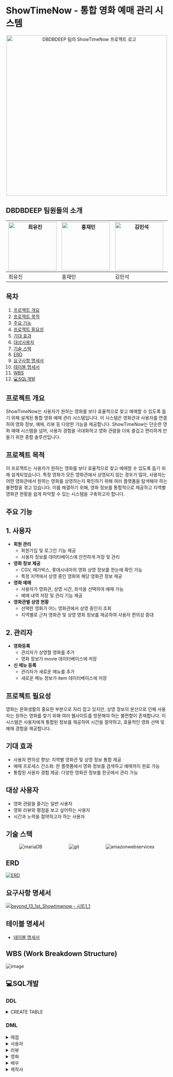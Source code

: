 # ShowTimeNow - 통합 영화 예매 관리 시스템
<p align="center">
    <img src="https://github.com/user-attachments/assets/24881a4d-a482-4b5f-9928-9004a3a452b9" alt="DBDBDEEP 팀의 ShowTimeNow 프로젝트 로고" width="500" height="500">
</p>

## DBDBDEEP 팀원들의 소개
| <img src="https://github.com/user-attachments/assets/bbf02b1e-9e7b-4498-a5f6-db6c390bfea1" alt="최유진" width="150" height="150"> | <img src="https://github.com/user-attachments/assets/6ac2b1d3-3dae-426f-9dbe-39d8da6a6d67" alt="홍재민" width="150" height="150"> | <img src="https://github.com/user-attachments/assets/01e546d9-8fff-484f-8e2e-4e49675a3769" alt="김민석" width="150" height="150"> | <img src="https://github.com/user-attachments/assets/690a2aa0-9019-4809-a4a3-88f9d349b24e" alt="이성훈" width="150" height="150"> | <img src="https://github.com/user-attachments/assets/5f1dec4a-33a3-43f7-ad4b-b3bb1865a4f9" alt="김도윤" width="150" height="150"> |
|---|---|---|---|---|
| 최유진 | 홍재민 | 김민석 | 이성훈 | 김도윤 |


## 목차 
1. [프로젝트 개요](#프로젝트-개요) 
2. [프로젝트 목적](#프로젝트-목적) 
3. [주요 기능](#주요-기능)
4. [프로젝트 필요성](#프로젝트-필요성) 
5. [기대 효과](#기대-효과) 
6. [대상사용자](#대상-사용자)
7. [기술 스택](#기술-스택)
8. [ERD](#erd)
9. [요구사항 명세서](#요구사항-명세서)
10. [테이블 명세서](#테이블-명세서)
11. [WBS](#wbs)
12. [💻SQL개발](#sql개발)

## 프로젝트 개요
ShowTimeNow는 사용자가 원하는 영화를 보다 효율적으로 찾고 예매할 수 있도록 돕기 위해 설계된 통합 영화 예매 관리 시스템입니다. 이 시스템은 영화관과 사용자를 연결하여 영화 정보, 예매, 리뷰 등 다양한 기능을 제공합니다. ShowTimeNow는 단순한 영화 예매 시스템을 넘어, 사용자 경험을 극대화하고 영화 관람을 더욱 즐겁고 편리하게 만들기 위한 종합 솔루션입니다.

## 프로젝트 목적
이 프로젝트는 사용자가 원하는 영화를 보다 효율적으로 찾고 예매할 수 있도록 돕기 위해 설계되었습니다. 특정 영화가 모든 영화관에서 상영되지 않는 경우가 많아, 사용자는 어떤 영화관에서 원하는 영화를 상영하는지 확인하기 위해 여러 플랫폼을 탐색해야 하는 불편함을 겪고 있습니다. 이를 해결하기 위해, 영화 정보를 통합적으로 제공하고 지역별 영화관 현황을 쉽게 파악할 수 있는 시스템을 구축하고자 합니다.

## 주요 기능

## 1. 사용자
- **회원 관리**
  - 회원가입 및 로그인 기능 제공
  - 사용자 정보를 데이터베이스에 안전하게 저장 및 관리
- **영화 정보 제공**
  - CGV, 메가박스, 롯데시네마의 영화 상영 정보를 한눈에 확인 가능
  - 특정 지역에서 상영 중인 영화와 해당 영화관 정보 제공
- **영화 예매**
  - 사용자가 영화관, 상영 시간, 좌석을 선택하여 예매 가능
  - 예매 내역 저장 및 관리 기능 제공
- **영화관별 상영 현황**
  - 선택한 영화가 어느 영화관에서 상영 중인지 조회
  - 지역별로 근처 영화관 및 상영 영화 정보를 제공하여 사용자 편의성 증대

## 2. 관리자

- **영화등록**
  - 관리자가 상영할 영화를 추가
  - 영화 정보가 movie 데이터베이스에 저장
- **신 메뉴 등록**
  - 관리자가 새로운 메뉴를 추가
  - 새로운 메뉴 정보가 item 데이터베이스에 저장

## 프로젝트 필요성
영화는 문화생활의 중요한 부분으로 자리 잡고 있지만, 상영 정보의 분산으로 인해 사용자는 원하는 영화를 찾기 위해 여러 웹사이트를 방문해야 하는 불편함이 존재합니다. 이 시스템은 사용자에게 통합된 정보를 제공하여 시간을 절약하고, 효율적인 영화 선택 및 예매 경험을 제공합니다.

## 기대 효과
- 사용자 편의성 향상: 지역별 영화관 및 상영 정보 통합 제공
- 예매 프로세스 간소화: 한 플랫폼에서 영화 정보를 검색하고 예매까지 완료 가능
- 통합된 사용자 경험 제공: 다양한 영화관 정보를 한곳에서 관리 가능

## 대상 사용자
 - 영화 관람을 즐기는 일반 사용자
 - 영화 리뷰와 평점을 보고 싶어하는 사용자
 - 시간과 노력을 절약하고자 하는 사용자

## 기술 스택
<div style="display: flex; justify-content: space-around;">
    <img src="https://img.shields.io/badge/mariaDB-003545?style=for-the-badge&logo=mariaDB&logoColor=white" alt="mariaDB">
    <img src="https://img.shields.io/badge/git-F05032?style=for-the-badge&logo=git&logoColor=white" alt="git">
    <img src="https://img.shields.io/badge/AWS-232F3E?style=for-the-badge&logo=amazonwebservices&logoColor=white" alt="amazonwebservices">
</div>

## ERD
[![ERD](https://github.com/beyond-sw-camp/be13-1st-DBDBDEEP/blob/main/ERD.png)](https://www.erdcloud.com/d/cSNA6njwwhbjBmBGs)


## 요구사항 명세서
[![beyond_13_1st_Showtimenow - 시트1_1](https://github.com/user-attachments/assets/c0f0dee6-86bb-446a-9af1-e5e66901081a)](https://docs.google.com/spreadsheets/d/1qfBnVZno7jU1eyFCZ5f8OzzUegDrYGiJ7vPFpjrSXXc/edit?usp=sharing)

## 테이블 명세서
* [테이블 명세서](https://docs.google.com/spreadsheets/d/1NWkHi9SEZuarzQb6Pw5Ctnte2T-OJF-n/edit?usp=sharing&ouid=117366438238697979908&rtpof=true&sd=true)

## WBS (Work Breakdown Structure)
![image](https://github.com/user-attachments/assets/1f36e5da-71a9-427d-b903-55bdf80f463f)

## 💻SQL개발
### DDL
<details>
  <summary>CREATE TABLE</summary>  

  <details>
    <summary>ACTOR_PROFILE</summary>
    <img src="https://github.com/user-attachments/assets/777daafe-f947-4484-bda7-1d371896d959" alt="ACTOR_PROFILE">
    <img src="https://github.com/user-attachments/assets/783a5382-9c8f-4848-a479-14198d4ea0a7" alt="ACTOR_PROFILE_CON">
  </details>

  <details>
    <summary>CINEMA</summary>
    <img src="https://github.com/user-attachments/assets/589a4da5-6b17-4fb4-82de-0c7bce1aa55b" alt="CINEMA">
    <img src="https://github.com/user-attachments/assets/97105901-24c0-4eba-892f-8b2d8eff6ba3" alt="CINEMA_CON">
  </details>

  <details>
    <summary>CINEMA_COMPANY</summary>
    <img src="https://github.com/user-attachments/assets/fcac5bc7-ef54-4681-8957-69ac1a8d780b" alt="CINEMA_COMPANY">
    <img src="https://github.com/user-attachments/assets/5a7e3dd3-1527-4631-8107-aa891859ae93" alt="CINEMA_COMPANY_CON">
  </details>

  <details>
    <summary>COUPON</summary>
    <img src="https://github.com/user-attachments/assets/f3ecd9cb-1981-4f1e-a066-139921eec295" alt="COUPON">
    <img src="https://github.com/user-attachments/assets/400382a1-e74d-4e97-85bb-b1654e7a2485" alt="COUPON_CON">
  </details>

  <details>
    <summary>GENRE</summary>
    <img src="https://github.com/user-attachments/assets/e5f5f434-f07c-4af6-9e12-deec55a1ca2c" alt="GENRE">
  </details>

  <details>
    <summary>GRADE</summary>
    <img src="https://github.com/user-attachments/assets/948ab911-1aa4-4db6-bea5-03408e782f78" alt="GRADE">
  </details>

  <details>
    <summary>ITEM</summary>
    <img src="https://github.com/user-attachments/assets/a2a780f9-cfd6-4d95-a9ef-36498271de5e" alt="ITEM">
    <img src="https://github.com/user-attachments/assets/d28de0c7-d123-4136-9eec-af6cb67f7ab8" alt="ITEM_CON">
  </details>

  <details>
    <summary>MOVIE</summary>
    <img src="https://github.com/user-attachments/assets/c54c6c9f-cfaa-4b40-b0c2-92ba57686d2a" alt="MOVIE">
    <img src="https://github.com/user-attachments/assets/9ac1c7b5-09e9-4bbf-a58e-e5c17395f91f" alt="MOVIE_CON">
  </details>

  <details>
    <summary>MOVIE_ACTOR</summary>
    <img src="https://github.com/user-attachments/assets/62485548-427c-4c76-bd20-efee86df4a92" alt="MOVIE_ACTOR">
    <img src="https://github.com/user-attachments/assets/b7e4ab10-5932-42c9-a7f8-fb5ec7043f9a" alt="MOVIE_ACTOR_CON">
  </details>

  <details>
    <summary>MOVIE_REVIEW</summary>
    <img src="https://github.com/user-attachments/assets/5deb4b12-5785-4b58-af44-da3a27bff675" alt="MOVIE_REVIEW">
    <img src="https://github.com/user-attachments/assets/00a08b71-231d-44db-879e-2283608ba59a" alt="MOVIE_REVIEW_CON">
  </details>

  <details>
    <summary>MOVIE_SCHEDULE</summary>
    <img src="https://github.com/user-attachments/assets/ae734b46-1220-4d6e-a115-5082d2c38ed7" alt="MOVIE_SCHEDULE">
    <img src="https://github.com/user-attachments/assets/7d054f8a-b302-4715-9f51-a4263239365b" alt="MOVIE_SCHEDULE_CON">
  </details>

  <details>
    <summary>MOVIE_SEAT</summary>
    <img src="https://github.com/user-attachments/assets/9a055f93-d64d-4750-ab2f-b8b4acc0dc76" alt="MOVIE_SEAT">
    <img src="https://github.com/user-attachments/assets/f05becc8-ef68-4b52-a6ed-45fa255ee067" alt="MOVIE_SEAT_CON">
  </details>

  <details>
    <summary>MOVIE_THEATERS</summary>
    <img src="https://github.com/user-attachments/assets/4e41780e-3d0e-4858-bf30-1bc5e63f4cdf" alt="MOVIE_THEATERS">
    <img src="https://github.com/user-attachments/assets/61b80bec-3166-43cb-8f7e-8d1a60c8b872" alt="MOVIE_THEATERS_CON">
  </details>

  <details>
    <summary>ORDER</summary>
    <img src="https://github.com/user-attachments/assets/1d1c469d-df18-4931-aac5-46c039a2cb92" alt="ORDER">
    <img src="https://github.com/user-attachments/assets/0af1823b-6edc-4c58-83f5-dca708a5de4f" alt="ORDER_CON">
  </details>

  <details>
    <summary>PAYMENT</summary>
    <img src="https://github.com/user-attachments/assets/fd0b49d8-0dfc-4c7f-ae9f-8f6424320d2d" alt="PAYMENT">
    <img src="https://github.com/user-attachments/assets/670a9d27-27d8-46ec-87b5-a01ee6f287b2" alt="PAYMENT_CON">
  </details>

  <details>
    <summary>USER</summary>
    <img src="https://github.com/user-attachments/assets/bcbe62ac-7de4-4a41-937f-e8c6c12f812d" alt="USER">
    <img src="https://github.com/user-attachments/assets/8b0abaa5-efdf-4a85-9abd-64327eab70c8" alt="USER_CON">
  </details>

  <details>
    <summary>USER_COUPON</summary>
    <img src="https://github.com/user-attachments/assets/6a43adb9-8d98-4657-bdce-ef5d163d89f4" alt="USER_COUPON">
    <img src="https://github.com/user-attachments/assets/4b299bf8-ab2f-4457-ad4c-781d8fdec6ed" alt="USER_COUPON_CON">
  </details>

  <details>
    <summary>USER_MOVIE_RESERV</summary>
    <img src="https://github.com/user-attachments/assets/1709a74b-24a8-47d5-9a5c-99a1ed2164dc" alt="USER_MOVIE_RESERV">
    <img src="https://github.com/user-attachments/assets/37546031-8d05-4ea6-9aaf-f1e3ffabc64c" alt="USER_MOVIE_RESERV_CON">
  </details>

</details>

### DML
<details>
  <summary>매점</summary>
    
  <details>
    <summary>결제 정보 입력</summary>
<img width="717" alt="결제 정보 입력" src="https://github.com/user-attachments/assets/3993f5c5-e274-464c-80a3-526df56d3109" />
  </details>

  <details>
    <summary>결제 정보 확인</summary>
<img width="1422" alt="결제 정보 확인" src="https://github.com/user-attachments/assets/45aa8cb5-e6dd-49a0-afab-58e4405ab7ae" />
  </details>

  <details>
    <summary>매점 대기번호 확인</summary>
<img width="862" alt="매점 대기번호 확인" src="https://github.com/user-attachments/assets/66ef866b-3c67-4b23-9908-672145f3ab74" />
  </details>

  <details>
    <summary>매점 메뉴 가격 확인</summary>
<img width="687" alt="매점 메뉴 가격 확인" src="https://github.com/user-attachments/assets/b20ec4e1-6867-43a9-be8c-be90ae2defd5" />
  </details>

  <details>
    <summary>매점 신메뉴 등록</summary>
    <img src="https://github.com/user-attachments/assets/f25fb470-6577-46d3-a35b-92bbdc2aede6" alt="매점 신메뉴 등록">  
  </details>

  <details>
    <summary>매점 재고 추가</summary>
<img width="676" alt="매점 재고 추가" src="https://github.com/user-attachments/assets/b1b79bf4-3c9f-4456-a936-af04ae07fbac" />
  </details>

  <details>
    <summary>매점 재고 확인</summary>
<img width="702" alt="매점 재고 확인" src="https://github.com/user-attachments/assets/bcdcb1f6-3f11-4334-93ea-ef8f96ba70fd" />
  </details>

  <details>
    <summary>매점 주문 확인</summary>
<img width="1383" alt="매점 주문" src="https://github.com/user-attachments/assets/79332e81-9809-485d-b193-d9ec20ada437" />
  </details>

  <details>
    <summary>총 주문 금액 조회</summary>
<img width="813" alt="총 주문 금액 조회" src="https://github.com/user-attachments/assets/28501e0e-fdfc-4161-bdf1-16742e5ba191" />
  </details>

  <details>
    <summary>사용자 주문 내역 확인</summary>
<img width="813" alt="사용자 주문 내역 확인" src="https://github.com/user-attachments/assets/b8ad47bd-dfdd-4f9b-8c3e-0b79376b8dc6" />
  </details>
  
<br>
<br>

</details>

<details>
  <summary>사용자</summary>
    
  <details>
    <summary>결제내역</summary>
<img width="757" alt="결제내역" src="https://github.com/user-attachments/assets/6445fea2-f9ae-42e5-98fa-79c5c78aaa93" />
  </details>

  <details>
    <summary>과거예매내역</summary>
<img width="806" alt="과거예매내역" src="https://github.com/user-attachments/assets/ec189a1f-ceca-4177-825a-d2aa3056783d" />
  </details>

  <details>
    <summary>등급확인</summary>
<img width="789" alt="등급확인" src="https://github.com/user-attachments/assets/04c3fb92-37ef-4ddb-9ea7-9593d14a7951" />
  </details>

  <details>
    <summary>아이디 찾기</summary>
<img width="757" alt="아이디 찾기" src="https://github.com/user-attachments/assets/7f118fe3-f0f1-42b8-995e-7f8aab7a77a4" />
  </details>

  <details>
    <summary>비밀번호 찾기</summary>
    <img width="694" alt="비밀번호 찾기" src="https://github.com/user-attachments/assets/186f4a90-129d-4d4e-9c0c-fdfa7c88c989" />
  </details>
  
  <details>
    <summary>예매 할인 내역</summary>
<img width="434" alt="예매 할인 내역" src="https://github.com/user-attachments/assets/b3b44e0c-4b0d-459b-874a-f034c94cc5e3" />
  </details>

  <details>
    <summary>예매정보 확인</summary>
<img width="584" alt="예매정보 확인" src="https://github.com/user-attachments/assets/fac7749c-3d1f-40ee-92f2-03cf0bc90190" />
  </details>

  <details>
    <summary>쿠폰</summary>
<img width="622" alt="쿠폰" src="https://github.com/user-attachments/assets/b6922436-3a7a-46b7-9d48-58df570b083a" />
  </details>

  <details>
    <summary>프로필 수정</summary>
<img width="790" alt="프로필 수정" src="https://github.com/user-attachments/assets/6da38114-47aa-4163-a0cb-5f878018391b" />
  </details>

  <details>
    <summary>회원 로그인</summary>
<img width="632" alt="회원 로그인" src="https://github.com/user-attachments/assets/8c1b5c28-04d2-4d46-9467-6c06d458bade" />
  </details>

  <details>
    <summary>회원가입</summary>
<img width="663" alt="회원가입" src="https://github.com/user-attachments/assets/22bacaf3-5371-40d7-b9a3-d5df6c79000d" />
  </details>
  
<br>
<br>

</details>


<details>
  <summary>리뷰</summary>
    
  <details>
    <summary>리뷰평점삭제</summary>
<img width="432" alt="리뷰평점삭제" src="https://github.com/user-attachments/assets/ddda1fb4-9a30-4e7d-b7c6-2999515b1b3e" />
  </details>

  <details>
    <summary>리뷰평점수정</summary>
<img width="639" alt="리뷰평점수정" src="https://github.com/user-attachments/assets/b664082d-9d68-4a6e-aee0-6047ed6a19c5" />
  </details>

  <details>
    <summary>리뷰평점작성</summary>
<img width="651" alt="리뷰평점작성" src="https://github.com/user-attachments/assets/ef5d58b0-cb1a-4ba5-965c-af082be49264" />
  </details>

  <details>
    <summary>리뷰확인</summary>
<img width="618" alt="리뷰확인" src="https://github.com/user-attachments/assets/715b0c0a-73b8-4561-8e21-456138450318" />
  </details>
  
<br>
<br>
  
</details>


<details>
  <summary>영화</summary>
    
  <details>
    <summary>상영 일정 정보</summary>
<img width="1146" alt="상영 일정 정보" src="https://github.com/user-attachments/assets/a7298418-741c-415e-8de2-265bc09a8b64" />
  </details>

  <details>
    <summary>상영관 정보</summary>
<img width="1149" alt="상영관 정보" src="https://github.com/user-attachments/assets/914dff8c-2d68-4da6-8a12-e54e5e984ed5" />
  </details>

  <details>
    <summary>영화 개봉예정작</summary>
<img width="740" alt="영화 개봉예정작" src="https://github.com/user-attachments/assets/1f674cc7-cea4-4603-82af-dfb64df08228" />
  </details>

  <details>
    <summary>영화 검색</summary>
<img width="746" alt="영화 검색" src="https://github.com/user-attachments/assets/f61adbef-86fb-4bfd-b372-498499f0323e" />
  </details>

  <details>
    <summary>영화 누적 관객수</summary>
<img width="409" alt="영화 누적 관객수" src="https://github.com/user-attachments/assets/f27baf88-5d23-4e7b-9764-993a8c801971" />
  </details>

<details>
    <summary>영화 등록</summary>
    <img src="https://github.com/user-attachments/assets/9e83d393-27e1-417a-b69f-a33cccf3f57b" alt="영화 등록">
    <img src="https://github.com/user-attachments/assets/2859c334-4571-48c5-b4b8-879fdaf7df37" alt="영화 등록1">
  </details>

  <details>
    <summary>영화 예매</summary>
<img width="1316" alt="영화 예매" src="https://github.com/user-attachments/assets/c68740c1-77e8-4bda-bbbb-3537387f4313" />
  </details>

  <details>
    <summary>영화 예매율</summary>
<img width="374" alt="영화 예매율" src="https://github.com/user-attachments/assets/9da436ba-f465-46ed-9b67-c7c47f56b19b" />
  </details>

  <details>
    <summary>영화 줄거리</summary>
<img width="711" alt="영화 줄거리" src="https://github.com/user-attachments/assets/6b054076-9205-4a0e-a826-0d8a079d1677" />
  </details>

  <details>
    <summary>영화관정보_업체별</summary>
<img width="647" alt="영화관정보_업체별" src="https://github.com/user-attachments/assets/6deaccd1-4db8-40f1-b91f-9f5f27d55faa" />
  </details>

  <details>
    <summary>영화관정보_지역별</summary>
<img width="646" alt="영화관정보_지역별" src="https://github.com/user-attachments/assets/3c572e3f-f173-4d7a-87d8-95fc33155f2b" />
  </details>

  <details>
    <summary>영화관정보_지점별</summary>
<img width="675" alt="영화관정보_지점별" src="https://github.com/user-attachments/assets/bfefb174-b22a-4d91-b175-6355ad84f900" />
  </details>
  
  <details>
    <summary>이달의영화선정</summary>
<img width="509" alt="이달의영화선정" src="https://github.com/user-attachments/assets/28f1a3cd-6872-411b-9bd5-f2937210fc37" />
  </details>
  
<details>
    <summary>해당 연령대별 시청 비율</summary>
<img width="570" alt="해당 연령대별 시청 비율" src="https://github.com/user-attachments/assets/a107f08c-efb7-4b49-b28e-38018411b470" />
  </details>
  
<br>
<br>

</details>


<details>
  <summary>배우</summary>
    
  <details>
    <summary>배우프로필</summary>
<img width="379" alt="배우프로필" src="https://github.com/user-attachments/assets/07153c6d-1865-42dc-8e4e-2a6de57a8068" />
  </details>

  <details>
    <summary>영화출연배우</summary>
<img width="336" alt="영화출연배우" src="https://github.com/user-attachments/assets/aba18f05-5e70-422d-b66b-71c53f554894" />
  </details>

  <details>
    <summary>해당배우출연영화이력</summary>
<img width="356" alt="해당배우출연영화이력" src="https://github.com/user-attachments/assets/29b2fcb2-6a15-4651-a2e8-d355cd31098d" />
  </details>
  
<br>
<br>
  
</details>


<details>
  <summary>제작사</summary>
    
  <details>
    <summary>제작사 별 제작 영화 조회</summary>
<img width="1135" alt="제작사 별 제작 영화 조회" src="https://github.com/user-attachments/assets/d5671e16-833b-48cb-a182-9b30a561c953" />
  </details>  

<br>
<br>

</details>
